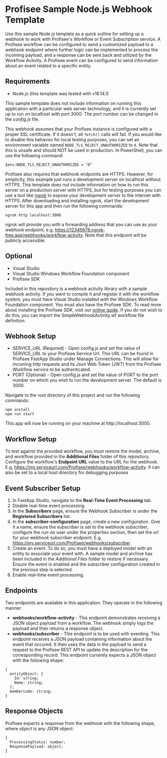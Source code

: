 # Profisee Sample Node.js Webhook Template

Use this sample Node.js template as a quick outline for setting up a webhook to work with Profisee's Workflow or Event Subscription service. A Profisee workflow can be configured to send a customized payload to a webhook endpoint where further logic can be implemented to process the incoming payload, and a response can be sent back and utilized by the Workflow Activity. A Profisee event can be configured to send information about an event related to a specific entity.

## Requirements

- Node.js (this template was tested with v18.14.1)

This sample template does not include information on running this application with a particular web server technology, and it is currently set up to run on localhost with port 3000. The port number can be changed in the _config.js_ file.

This webhook assumes that your Profisee instance is configured with a proper SSL certificate. If it doesn't, all `fetch()` calls will fail. If you would like to disable this behavior for local testing purposes, you can set an environment variable named `NODE_TLS_REJECT_UNAUTHORIZED` to `0`. Note that this is unsafe and should NOT be used in production. In PowerShell, you can use the following command:

```
$env:NODE_TLS_REJECT_UNAUTHORIZED = "0"
```

Profisee also requires that webhook endpoints are HTTPS. However, for simplicity, this example just runs a development server on localhost without HTTPS. This template does not include information on how to run this server on a production server with HTTPS, but for testing purposes you can use a tool like [ngrok](https://ngrok.com/) to expose your development server to the internet with HTTPS. After downloading and installing ngrok, start the development server for this app and then run the following commands:

```
ngrok http localhost:3000
```

ngrok will provide you with a forwarding address that you can use as your webhook endpoint, e.g, https://12345678.ngrok-free.app/webhooks/workflow-activity. Note that this endpoint will be publicly accessible.

## Optional

- Visual Studio
- Visual Studio Windows Workflow Foundation component
- Profisee SDK

Included in this repository is a webhook activity library with a sample webhook activity. If you want to compile it and register it with the workflow system, you must have Visual Studio installed with the Windows Workflow Foundation component. You must also have the Profisee SDK. To read more about installing the Profisee SDK, visit our [online guide](https://support.profisee.com/wikis/2022_r1_support/profisee_sdk_installation). If you do not wish to do this, you can import the SimpleWebhookActivity.wf workflow file definition.

## Webhook Setup

- SERVICE_URL (Required) - Open config.js and set the value of SERVICE_URL to your Profisee Service Url. This URL can be found in Profisee FastApp Studio under Manage Connections. This will allow for incoming http requests and its Json Web Token (JWT) from the Profisee Workflow service to be authenticated.
- PORT (Optional) - Open config.js and set the value of PORT to the port number on which you wish to run the development server. The default is 3000.

Navigate to the root directory of this project and run the following commands:

```
npm install
npm run start
```

This app will now be running on your machine at http://localhost:3000.

## Workflow Setup

To test against the provided workflow, you must restore the model, archive, and workflow provided in the **Additional Files** folder of this repository. Configure the workflow's **Endpoint URL** value to the URL for the webhook. E.g, https://my.serviceurl.com/Profisee/webhooks/workflow-activity. It can also be set to a local host directory for debugging purposes

## Event Subscriber Setup

1. In FastApp Studio, navigate to the **Real-Time Event Processing** tab.
2. Disable real-time event processing.
3. In the **Subscribers** page, ensure the Webhook Subscriber is under the **Registered Subscribers** list.
4. In the **subscriber-configuration** page, create a new configuration. Give it a name, ensure the subscriber is set to the webhook subscriber, configure the _run-as_ user under the properties section, then set the url for your webhook subscriber endpoint. E.g, https://my.serviceurl.com/Profisee/webhooks/subscriber
5. Create an event. To do so, you must have a deployed model with an entity to associate your event with. A sample model and archive has been included in the _Additional Files_ folder to restore if necessary. Ensure the event is enabled and the subscriber configuration created in the previous step is selected.
6. Enable real-time event processing.

## Endpoints

Two endpoints are available in this application. They operate in the following manner:

- **webhooks/workflow-activity** - This endpoint demonstrates receiving a JSON object payload from a workflow. The webhook simply logs the payload and then returns a response object.
- **webhooks/subscriber** - This endpoint is to be used with eventing. This endpoint receives a JSON payload containing information about the event that occured. It then uses the data in the payload to send a request to the Profisee REST API to update the description for the corresponding record. This endpoint currently expects a JSON object with the following shape:

```
{
  entityObject: {
    Id: string;
    Name: string;
  };
  membercode: string;
}
```

## Response Objects

Profisee expects a response from the webhook with the following shape, where _object_ is any JSON object:

```
{
  ProcessingStatus: number;
  ResponsePayload: object;
}
```
